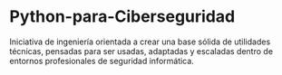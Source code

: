 # Python-para-Ciberseguridad
Iniciativa de ingeniería orientada a crear una base sólida de utilidades técnicas, pensadas para ser usadas, adaptadas y escaladas dentro de entornos profesionales de seguridad informática.
